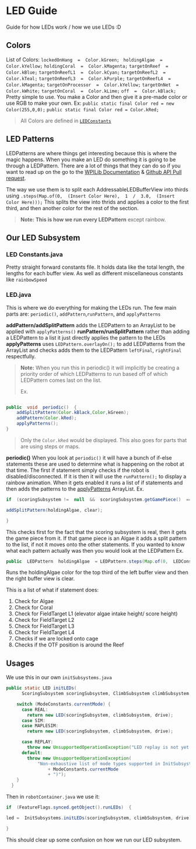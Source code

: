 # LED Guide
Guide for how LEDs work / how we use LEDs :D
## Colors

List of Colors:
``lockedOnHang  =  Color.kGreen;``
`` holdingAlgae  =  Color.kYellow;``
``holdingCoral  =  Color.kMagenta;``
 ``targetOnReef  =  Color.kBlue;``
``targetOnReefL1  =  Color.kCyan;``
``targetOnReefL2  =  Color.kTeal;``
``targetOnReefL3  =  Color.kPurple;``
``targetOnReefL4  =  Color.kMagenta;``
``targetOnProcessor  =  Color.kYellow;``
``targetOnNet  =  Color.kWhite;``
``targetOnCoral  =  Color.kLime;``
``off  =  Color.kBlack;``
Pretty simple to use. You make a Color and then give it a pre-made color or use RGB to make your own.
Ex:
``public static final Color red = new Color(255,0,0);``
``public static final Color red = Color.kRed;``



>All Colors are defined in [``LEDConstants``](#our-led-subsystem)
## LED Patterns
LEDPatterns are where things get interesting because this is where the magic happens. When you make an LED do something it is going to be through a LEDPattern. There are a lot of things that they can do so if you want to read up on the go to the [WPILib Documentation](https://docs.wpilib.org/en/stable/docs/software/hardware-apis/misc/addressable-leds.html) & [Github API Pull request](https://github.com/wpilibsuite/allwpilib/pull/6344). 

The way we use them is to split each AddressableLEDBufferView into thirds using ``.steps(Map.of(0,  (Insert Color Here),  1  /  3.0,  (Insert Color Here)));`` This splits the view into thrids and applies a color to the first third, and then another color for the rest of the section.
> **Note:** **This is how we run every LEDPattern** except rainbow.

## Our LED Subsystem


### LED Constants.java

Pretty straight forward constants file. It holds data like the total length, the lengths for each buffer view. As well as different miscellaneous constants like ``rainbowSpeed``

### LED.java

This is where we do everything for making the LEDs run. The few main parts are: ``periodic()``, ``addPattern``,``runPattern``, and ``applyPatterns``



**addPattern/addSplitPattern**
	 adds the LEDPattern to an ArrayList to be applied with ``applyPatterns()``
**runPattern/runSplitPattern**
	rather than adding a LEDPattern to a list it just directly applies the pattern to the LEDs
**applyPatterns**
	uses  ``LEDPattern.overlayOn();``  to add LEDPatterns from the ArrayList and checks adds them to the LEDPattern ``leftFinal``, ``rightFinal`` respectfully. 
> **Note:** When you run this in periodic() it will implicitly be creating a priority order of which LEDPatterns to run based off of which LEDPattern comes last on the list.
>
>Ex.
```java @Override

public  void  periodic()  {
	addSplitPattern(Color.kBlack,Color,kGreen);
	addPattern(Color.kRed);
	applyPatterns();
}
```
>Only the ``Color.kRed`` would be displayed. This also goes for parts that are using steps or maps.

**periodic()**
When you look at ``periodic()`` it will have a bunch of if-else statements these are used to determine what is happening on the robot at that time.
The first if statement simply checks if the robot is disabled/disconnected. If it is then it will use the ``runPattern();`` to display a rainbow animation. When it gets enabled it runs a list of if statements and then adds the patterns to the [applyPatterns](#applypattern) ArrayList. 
Ex.
```java
if  (scoringSubsystem !=  null  &&  scoringSubsystem.getGamePiece()  ==  GamePiece.Algae)  {

addSplitPattern(holdingAlgae, clear);

}
```
This checks first for the fact that the scoring subsystem is real, then it gets the game piece from it. If that game piece is an Algae it adds a split pattern to the list, if not it moves onto the other statements. If you wanted to know what each pattern actually was then you would look at the LEDPattern
Ex.
```java
public  LEDPattern  holdingAlgae  = LEDPattern.steps(Map.of(0,  LEDConstants.holdingAlgae,  1  /  3.0, LEDConstants.off));
```
Runs the holdingAlgae color for the top third of the left buffer view and then the right buffer view is clear.

This is a list of what if statement does:
1. Check for Algae
2. Check for Coral
3. Check for FieldTarget L1 (elevator algae intake height/ score height)
4. Check for FieldTarget L2
5. Check for FieldTarget L3
6. Check for FieldTarget L4
7. Checks if we are locked onto cage
8. Checks if the OTF position is around the Reef


## Usages
We use this in our own ``initSubsystems.java`` 
```java
public static LED initLEDs(
      ScoringSubsystem scoringSubsystem, ClimbSubsystem climbSubsystem, Drive drive) {

    switch (ModeConstants.currentMode) {
      case REAL:
        return new LED(scoringSubsystem, climbSubsystem, drive);
      case SIM:
      case MAPLESIM:
        return new LED(scoringSubsystem, climbSubsystem, drive);

      case REPLAY:
        throw new UnsupportedOperationException("LED replay is not yet implemented.");
      default:
        throw new UnsupportedOperationException(
            "Non-exhaustive list of mode types supported in InitSubsystems (got "
                + ModeConstants.currentMode
                + ")");
    }
  }
```
Then in ``robotContainer.java`` we use it:
```java
if  (FeatureFlags.synced.getObject().runLEDs)  {

led =  InitSubsystems.initLEDs(scoringSubsystem, climbSubsystem, drive);

}
```
This should clear up some confusion on how we run our LED subsystem.